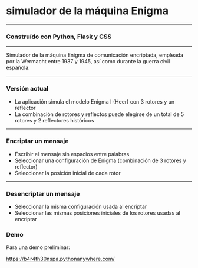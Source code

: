 # simulador de la máquina Enigma  

---

### Construído con Python, Flask y CSS

---

Simulador de la máquina Enigma de comunicación encriptada, empleada por la Wermacht entre 1937 y 1945, 
así como durante la guerra civil española. 

---

### Versión actual 
- La aplicación simula el modelo Enigma I (Heer) con 3 rotores y un reflector
- La combinación de rotores y reflectos puede elegirse de un total de 5 rotores y 2 reflectores históricos 

---

### Encriptar un mensaje

- Escribir el mensaje sin espacios entre palabras
- Seleccionar una configuración de Enigma (combinación de 3 rotores y reflector)
- Seleccionar la posición inicial de cada rotor

---

### Desencriptar un mensaje

- Seleccionar la misma configuración usada al encriptar
- Seleccionar las mismas posiciones iniciales de los rotores usadas al encriptar

### Demo
Para una demo preliminar: 

https://b4r4th30nspa.pythonanywhere.com/

